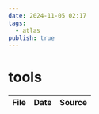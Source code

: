 ```yaml
---
date: 2024-11-05 02:17
tags:
  - atlas
publish: true
---
```

# tools

<!-- QueryToSerialize: TABLE date as "Date", sources as "Source" FROM "content/🥷🏽 jutsus" WHERE contains(tags, "tools") -->
<!-- SerializedQuery: TABLE date as "Date", sources as "Source" FROM "content/🥷🏽 jutsus" WHERE contains(tags, "tools") -->

| File | Date | Source |
| ---- | ---- | ------ |
<!-- SerializedQuery END -->


